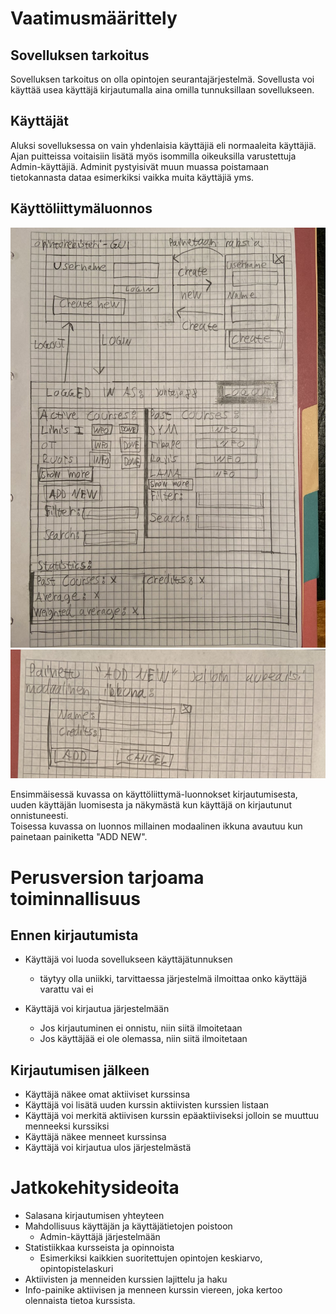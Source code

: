# Vaatimusmäärittely

## Sovelluksen tarkoitus  
Sovelluksen tarkoitus on olla opintojen seurantajärjestelmä. Sovellusta voi käyttää usea käyttäjä kirjautumalla aina omilla tunnuksillaan sovellukseen.

## Käyttäjät
Aluksi sovelluksessa on vain yhdenlaisia käyttäjiä eli normaaleita käyttäjiä. Ajan puitteissa voitaisiin lisätä myös isommilla oikeuksilla varustettuja Admin-käyttäjiä. Adminit pystyisivät muun muassa
poistamaan tietokannasta dataa esimerkiksi vaikka muita käyttäjiä yms.

## Käyttöliittymäluonnos
![Kuva käyttöliittymästä](OpintorekisterGUI1.jpg)
![Kuva modaalisesta ikkunasta](OpintorekisteriGUI2.jpg)

Ensimmäisessä kuvassa on käyttöliittymä-luonnokset kirjautumisesta, uuden käyttäjän luomisesta ja näkymästä kun käyttäjä on kirjautunut onnistuneesti.  
Toisessa kuvassa on luonnos millainen modaalinen ikkuna avautuu kun painetaan painiketta "ADD NEW".  

# Perusversion tarjoama toiminnallisuus

## Ennen kirjautumista
* Käyttäjä voi luoda sovellukseen käyttäjätunnuksen
  * täytyy olla uniikki, tarvittaessa järjestelmä ilmoittaa onko käyttäjä varattu vai ei

* Käyttäjä voi kirjautua järjestelmään
  * Jos kirjautuminen ei onnistu, niin siitä ilmoitetaan
  * Jos käyttäjää ei ole olemassa, niin siitä ilmoitetaan

## Kirjautumisen jälkeen
* Käyttäjä näkee omat aktiiviset kurssinsa
* Käyttäjä voi lisätä uuden kurssin aktiivisten kurssien listaan
* Käyttäjä voi merkitä aktiivisen kurssin epäaktiiviseksi jolloin se muuttuu menneeksi kurssiksi
* Käyttäjä näkee menneet kurssinsa 
* Käyttäjä voi kirjautua ulos järjestelmästä

# Jatkokehitysideoita
* Salasana kirjautumisen yhteyteen
* Mahdollisuus käyttäjän ja käyttäjätietojen poistoon
  * Admin-käyttäjä järjestelmään
* Statistiikkaa kursseista ja opinnoista
  * Esimerkiksi kaikkien suoritettujen opintojen keskiarvo, opintopistelaskuri
* Aktiivisten ja menneiden kurssien lajittelu ja haku
* Info-painike aktiivisen ja menneen kurssin viereen, joka kertoo olennaista tietoa kurssista.



